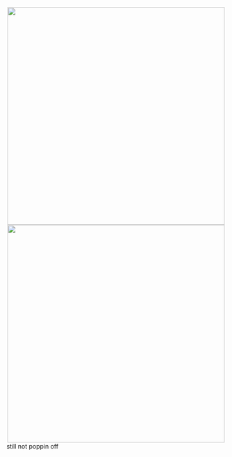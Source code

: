 <div id="header" align="center">
  <img src="https://i.kym-cdn.com/photos/images/newsfeed/002/422/234/b45.gif" width="500"/>
</div>
<div id="header" align="center">
  <img src="https://media.tenor.com/vVAzu3lPeSoAAAAi/neco-arc-speech-bubble.gif" width="500"/>
</div>
still not poppin off

<!--
**n31t/n31t** is a ✨ _special_ ✨ repository because its `README.md` (this file) appears on your GitHub profile.


Here are some ideas to get you started:

- 🔭 I’m currently working on ...
- 🌱 I’m currently learning ...
- 👯 I’m looking to collaborate on ...
- 🤔 I’m looking for help with ...
- 💬 Ask me about ...
- 📫 How to reach me: ...
- 😄 Pronouns: ...
- ⚡ Fun fact: ...
-->
